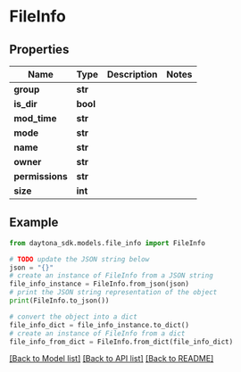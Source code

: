 # FileInfo


## Properties

Name | Type | Description | Notes
------------ | ------------- | ------------- | -------------
**group** | **str** |  | 
**is_dir** | **bool** |  | 
**mod_time** | **str** |  | 
**mode** | **str** |  | 
**name** | **str** |  | 
**owner** | **str** |  | 
**permissions** | **str** |  | 
**size** | **int** |  | 

## Example

```python
from daytona_sdk.models.file_info import FileInfo

# TODO update the JSON string below
json = "{}"
# create an instance of FileInfo from a JSON string
file_info_instance = FileInfo.from_json(json)
# print the JSON string representation of the object
print(FileInfo.to_json())

# convert the object into a dict
file_info_dict = file_info_instance.to_dict()
# create an instance of FileInfo from a dict
file_info_from_dict = FileInfo.from_dict(file_info_dict)
```
[[Back to Model list]](../README.md#documentation-for-models) [[Back to API list]](../README.md#documentation-for-api-endpoints) [[Back to README]](../README.md)


